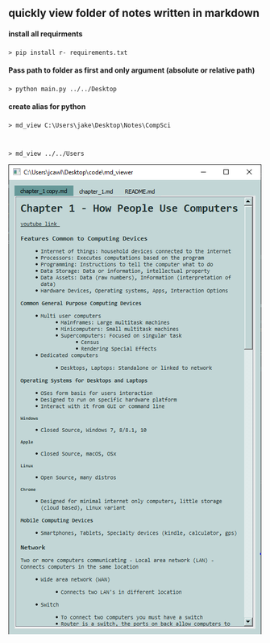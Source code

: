 ## quickly view folder of notes written in markdown
#### install all requirments
`> pip install r- requirements.txt`

#### Pass path to folder as first and only argument (absolute or relative path)
`> python main.py ../../Desktop`

#### create alias for python <path to file>
`> md_view C:\Users\jake\Desktop\Notes\CompSci`
#
`> md_view ../../Users`

![md_view](./md_viewer.PNG)

